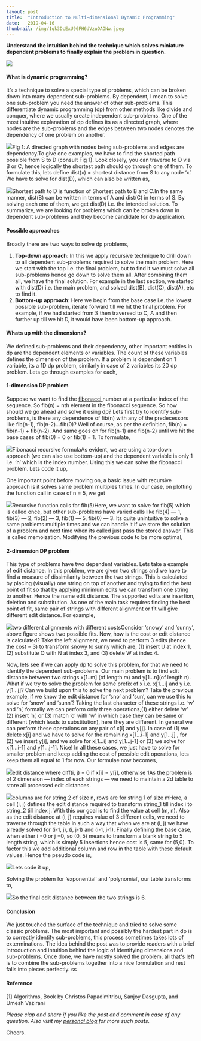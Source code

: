 ```yaml
---
layout:	post
title:	"Introduction to Multi-dimensional Dynamic Programming"
date:	2019-04-16
thumbnail: /img/1qk3DcExU96FH6dVzuOAONw.jpeg
---
```


**Understand the intuition behind the technique which solves miniature dependent problems to finally explain the problem in question.**

![](/img/1qk3DcExU96FH6dVzuOAONw.jpeg)

#### What is dynamic programming?

It’s a technique to solve a special type of problems, which can be broken down into many dependent sub-problems. By dependent, I mean to solve one sub-problem you need the answer of other sub-problems. This differentiate dynamic programming (dp) from other methods like divide and conquer, where we usually create independent sub-problems. One of the most intuitive explanation of dp defines its as a directed graph, where nodes are the sub-problems and the edges between two nodes denotes the dependency of one problem on another.

![](/img/1EudacVfB__pOyev1g8DbpA.png)Fig 1: A directed graph with nodes being sub-problems and edges are dependency.To give one examples, we have to find the shorted path possible from S to D (consult Fig 1). Look closely, you can traverse to D via B or C, hence logically the shortest path should go through one of them. To formulate this, lets define dist(x) = shortest distance from S to any node ‘x’. We have to solve for dist(D), which can also be written as,

![](/img/1xZJoG6bcFBGU8yxlOor07g.png)Shortest path to D is function of Shortest path to B and C.In the same manner, dist(B) can be written in terms of A and dist(C) in terms of S. By solving each one of them, we get dist(D) i.e. the intended solution. To summarize, we are looking for problems which can be broken down in dependent sub-problems and they become candidate for dp application.

#### Possible approaches

Broadly there are two ways to solve dp problems,

1. **Top-down approach**: In this we apply recursive technique to drill down to all dependent sub-problems required to solve the main problem. Here we start with the top i.e. the final problem, but to find it we must solve all sub-problems hence go down to solve them all. After combining them all, we have the final solution. For example in the last section, we started with dist(D) i.e. the main problem, and solved dist(B), dist(C), dist(A), etc to find it.
2. **Bottom-up approach**: Here we begin from the base case i.e. the lowest possible sub-problem, iterate forward till we hit the final problem. For example, if we had started from S then traversed to C, A and then further up till we hit D, it would have been bottom-up approach.
#### Whats up with the dimensions?

We defined sub-problems and their dependency, other important entities in dp are the dependent elements or variables. The count of these variables defines the dimension of the problem. If a problem is dependent on 1 variable, its a 1D dp problem, similarly in case of 2 variables its 2D dp problem. Lets go through examples for each,

#### 1-dimension DP problem

Suppose we want to find the [fibonacci ](https://en.wikipedia.org/wiki/Fibonacci_number)number at a particular index of the sequence. So fib(n) = nth element in the fibonacci sequence. So how should we go ahead and solve it using dp? Lets first try to identify sub-problems, is there any dependence of fib(n) with any of the predecessors like fib(n-1), fib(n-2)…fib(0)? Well of course, as per the definition, fib(n) = fib(n-1) + fib(n-2). And same goes on for fib(n-1) and fib(n-2) until we hit the base cases of fib(0) = 0 or fib(1) = 1. To formulate,

![](/img/1wplcS0uiDwXe661QC4og-g.png)Fibonacci recursive formulaAs evident, we are using a top-down approach (we can also use bottom-up) and the dependent variable is only 1 i.e. ‘n’ which is the index number. Using this we can solve the fibonacci problem. Lets code it up,

One important point before moving on, a basic issue with recursive approach is it solves same problem multiples times. In our case, on plotting the function call in case of n = 5, we get

![](/img/1p3K5JT9gdMqTz-S-Wpa4Ww.png)Recursive function calls for fib(5)Here, we want to solve for fib(5) which is called once, but other sub-problems have varied calls like fib(4) — 1, fib(3) — 2, fib(2) — 3, fib(1) — 5, fib(0) — 3. Its quite unintuitive to solve a same problems multiple times and we can handle it if we store the solution of a problem and next time when its called just pass the stored answer. This is called memoization. Modifying the previous code to be more optimal,

#### 2-dimension DP problem

This type of problems have two dependent variables. Lets take a example of edit distance. In this problem, we are given two strings and we have to find a measure of dissimilarity between the two strings. This is calculated by placing (visually) one string on top of another and trying to find the best point of fit so that by applying minimum edits we can transform one string to another. Hence the name edit distance. The supported edits are insertion, deletion and substitution. As one of the main task requires finding the best point of fit, same pair of strings with different alignment or fit will give different edit distance. For example,

![](/img/1tW7MgozQeA9A8qwXrm83pg.png)two different alignments with different costsConsider ‘snowy’ and ‘sunny’, above figure shows two possible fits. Now, how is the cost or edit distance is calculated? Take the left alignment, we need to perform 3 edits (hence the cost = 3) to transform snowy to sunny which are, (1) insert U at index 1, (2) substitute O with N at index 3, and (3) delete W at index 4.

Now, lets see if we can apply dp to solve this problem, for that we need to identify the dependent sub-problems. Our main problem is to find edit distance between two strings x[1..m] (of length m) and y[1…n](of length n). What if we try to solve the problem for some prefix of x i.e. x[1…i] and y i.e. y[1…j]? Can we build upon this to solve the next problem? Take the previous example, if we know the edit distance for ‘sno’ and ‘sun’, can we use this to solve for ‘snow’ and ‘sunn’? Taking the last character of these strings i.e. ‘w’ and ’n’, formally we can perform only three operations,(1) either delete ‘w’ (2) insert ’n’, or (3) match ‘o’ with ‘w’ in which case they can be same or different (which leads to substitution), here they are different. In general we can perform these operations on any pair of x[i] and y[j]. In case of (1) we delete x[i] and we have to solve for the remaining x[1...i-1] and y[1…j] , for (2) we insert y[i], and we solve for x[1…i] and y[1…j-1] or (3) we solve for x[1…i-1] and y[1…j-1]. Nice! In all these cases, we just have to solve for smaller problem and keep adding the cost of possible edit operations, lets keep them all equal to 1 for now. Our formulae now becomes,

![](/img/1XvsbSXkNyMp6LbDUMLg9Og.png)edit distance where diff(i, j) = 0 if x[i] = y[j], otherwise 1As the problem is of 2 dimension — index of each strings — we need to maintain a 2d table to store all processed edit distances.

![](/img/1w1DROoQGjTyYIbkRpf2Xjw.png)columns are for string 2 of size n, rows are for string 1 of size mHere, a cell (i, j) defines the edit distance required to transform string\_1 till index i to string\_2 till index j. With this our goal is to find the value at cell (m, n). Also as the edit distance at (i, j) requires value of 3 different cells, we need to traverse through the table in such a way that when we are at (i, j) we have already solved for (i-1, j), (i, j-1) and (i-1, j-1). Finally defining the base case, when either i =0 or j =0, so (0, 5) means to transform a blank string to 5 length string, which is simply 5 insertions hence cost is 5, same for (5,0). To factor this we add additional column and row in the table with these default values. Hence the pseudo code is,

![](/img/1AihXkk6kmkR7faqvXfoA3w.png)Lets code it up,

Solving the problem for ‘exponential’ and ‘polynomial’, our table transforms to,

![](/img/1Gl8P_Br8aOiKa7X4Z78jTg.png)So the final edit distance between the two strings is 6.

#### Conclusion

We just touched the surface of the technique and tried to solve some classic problems. The most important and possibly the hardest part in dp is to correctly identify sub-problems, this process sometimes takes lots of exterminations. The idea behind the post was to provide readers with a brief introduction and intuition behind the logic of identifying dimensions and sub-problems. Once done, we have mostly solved the problem, all that's left is to combine the sub-problems together into a nice formulation and rest falls into pieces perfectly. ss

#### Reference

[1] Algorithms, Book by Christos Papadimitriou, Sanjoy Dasgupta, and Umesh Vazirani

*Please clap and share if you like the post and comment in case of any question. Also visit my *[*personal blog*](http://mohitmayank.com)* for more such posts.*

Cheers.

  